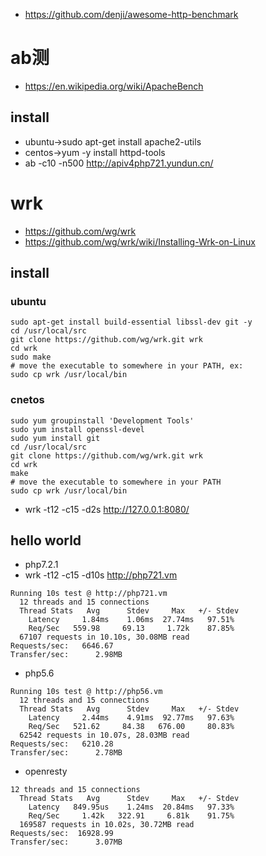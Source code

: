 * https://github.com/denji/awesome-http-benchmark

# ab测
* https://en.wikipedia.org/wiki/ApacheBench

## install
* ubuntu->sudo apt-get install apache2-utils
* centos->yum -y install httpd-tools
* ab -c10 -n500 http://apiv4php721.yundun.cn/


# wrk
* https://github.com/wg/wrk
* https://github.com/wg/wrk/wiki/Installing-Wrk-on-Linux
## install
### ubuntu
```
sudo apt-get install build-essential libssl-dev git -y
cd /usr/local/src
git clone https://github.com/wg/wrk.git wrk
cd wrk
sudo make
# move the executable to somewhere in your PATH, ex:
sudo cp wrk /usr/local/bin

```
### cnetos
```
sudo yum groupinstall 'Development Tools'
sudo yum install openssl-devel
sudo yum install git
cd /usr/local/src
git clone https://github.com/wg/wrk.git wrk
cd wrk
make
# move the executable to somewhere in your PATH
sudo cp wrk /usr/local/bin

```
* wrk -t12 -c15 -d2s http://127.0.0.1:8080/

## hello world
* php7.2.1
* wrk -t12 -c15 -d10s http://php721.vm
```
Running 10s test @ http://php721.vm
  12 threads and 15 connections
  Thread Stats   Avg      Stdev     Max   +/- Stdev
    Latency     1.84ms    1.06ms  27.74ms   97.51%
    Req/Sec   559.98     69.13     1.72k    87.85%
  67107 requests in 10.10s, 30.08MB read
Requests/sec:   6646.67
Transfer/sec:      2.98MB

```
* php5.6
```
Running 10s test @ http://php56.vm
  12 threads and 15 connections
  Thread Stats   Avg      Stdev     Max   +/- Stdev
    Latency     2.44ms    4.91ms  92.77ms   97.63%
    Req/Sec   521.62     84.38   676.00     80.83%
  62542 requests in 10.07s, 28.03MB read
Requests/sec:   6210.28
Transfer/sec:      2.78MB

```

* openresty
```
12 threads and 15 connections
  Thread Stats   Avg      Stdev     Max   +/- Stdev
    Latency   849.95us    1.24ms  20.84ms   97.33%
    Req/Sec     1.42k   322.91     6.81k    91.75%
  169587 requests in 10.02s, 30.72MB read
Requests/sec:  16928.99
Transfer/sec:      3.07MB

```
